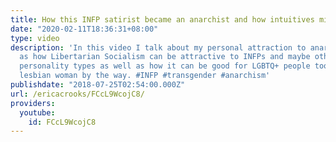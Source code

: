 ```yaml
---
title: How this INFP satirist became an anarchist and how intuitives might be interested
date: "2020-02-11T18:36:31+08:00"
type: video
description: 'In this video I talk about my personal attraction to anarchism as well
  as how Libertarian Socialism can be attractive to INFPs and maybe other intuitive
  personality types as well as how it can be good for LGBTQ+ people too. I’m a transgender
  lesbian woman by the way. #INFP #transgender #anarchism'
publishdate: "2018-07-25T02:54:00.000Z"
url: /ericacrooks/FCcL9WcojC8/
providers:
  youtube:
    id: FCcL9WcojC8
---
```

